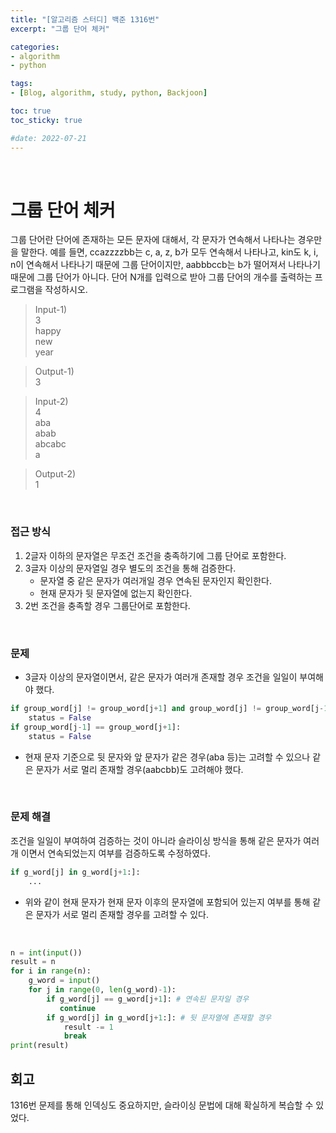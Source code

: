 ```yaml
--- 
title: "[알고리즘 스터디] 백준 1316번" 
excerpt: "그룹 단어 체커" 

categories: 
- algorithm
- python

tags: 
- [Blog, algorithm, study, python, Backjoon]

toc: true
toc_sticky: true

#date: 2022-07-21
--- 
```


<br>

# 그룹 단어 체커
그룹 단어란 단어에 존재하는 모든 문자에 대해서, 각 문자가 연속해서 나타나는 경우만을 말한다. 예를 들면, ccazzzzbb는 c, a, z, b가 모두 연속해서 나타나고, kin도 k, i, n이 연속해서 나타나기 때문에 그룹 단어이지만, aabbbccb는 b가 떨어져서 나타나기 때문에 그룹 단어가 아니다. 단어 N개를 입력으로 받아 그룹 단어의 개수를 출력하는 프로그램을 작성하시오.

> Input-1) <br>
3 <br>
happy <br>
new <br>
year <br>

> Output-1) <br>
3

> Input-2) <br>
4 <br>
aba <br>
abab <br>
abcabc <br>
a

> Output-2) <br>
1

<br>

### 접근 방식
1. 2글자 이하의 문자열은 무조건 조건을 충족하기에 그룹 단어로 포함한다.
2. 3글자 이상의 문자열일 경우 별도의 조건을 통해 검증한다.
    - 문자열 중 같은 문자가 여러개일 경우 연속된 문자인지 확인한다.
    - 현재 문자가 뒷 문자열에 없는지 확인한다.
3. 2번 조건을 충족할 경우 그룹단어로 포함한다.

<br>

### 문제
- 3글자 이상의 문자열이면서, 같은 문자가 여러개 존재할 경우 조건을 일일이 부여해야 했다.

```python
if group_word[j] != group_word[j+1] and group_word[j] != group_word[j-1]:
    status = False
if group_word[j-1] == group_word[j+1]:
    status = False
```
- 현재 문자 기준으로 뒷 문자와 앞 문자가 같은 경우(aba 등)는 고려할 수 있으나 같은 문자가 서로 멀리 존재할 경우(aabcbb)도 고려해야 했다.

<br>

### 문제 해결
조건을 일일이 부여하여 검증하는 것이 아니라 슬라이싱 방식을 통해 같은 문자가 여러개 이면서 연속되었는지 여부를 검증하도록 수정하였다.

```python
if g_word[j] in g_word[j+1:]:
    ...
```
- 위와 같이 현재 문자가 현재 문자 이후의 문자열에 포함되어 있는지 여부를 통해 같은 문자가 서로 멀리 존재할 경우를 고려할 수 있다.

<br>

```python
n = int(input())
result = n
for i in range(n):
    g_word = input()
    for j in range(0, len(g_word)-1):
        if g_word[j] == g_word[j+1]: # 연속된 문자일 경우
           continue
        if g_word[j] in g_word[j+1:]: # 뒷 문자열에 존재할 경우
            result -= 1
            break
print(result)
```

## 회고
 1316번 문제를 통해 인덱싱도 중요하지만, 슬라이싱 문법에 대해 확실하게 복습할 수 있었다.
